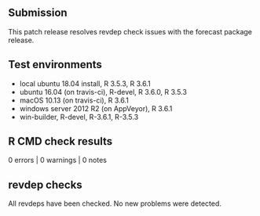 ## Submission

This patch release resolves revdep check issues with the forecast package release.

## Test environments
* local ubuntu 18.04 install, R 3.5.3, R 3.6.1
* ubuntu 16.04 (on travis-ci), R-devel, R 3.6.0, R 3.5.3
* macOS 10.13 (on travis-ci), R 3.6.1
* windows server 2012 R2 (on AppVeyor), R 3.6.1
* win-builder, R-devel, R-3.6.1, R-3.5.3

## R CMD check results

0 errors | 0 warnings | 0 notes

## revdep checks

All revdeps have been checked. No new problems were detected.